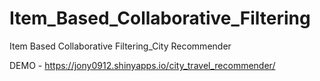# Item_Based_Collaborative_Filtering

Item Based Collaborative Filtering_City Recommender 

DEMO - https://jony0912.shinyapps.io/city_travel_recommender/
